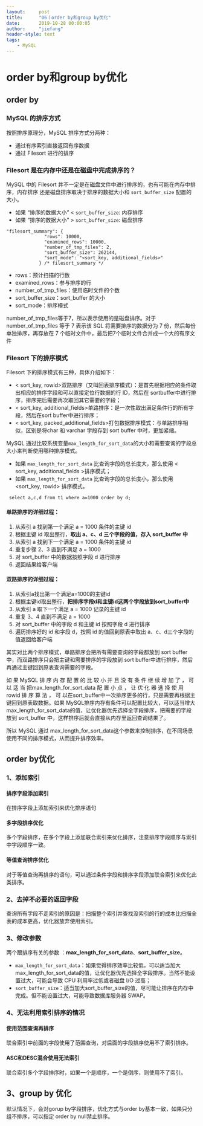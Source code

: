 ```yaml
---
layout:     post
title:      "06丨order by和group by优化"
date:       2019-10-28 00:00:05
author:     "jiefang"
header-style: text
tags:
    - MySQL
---
```

# order by和group by优化

## order by

### MySQL 的排序方式
按照排序原理分，MySQL 排序方式分两种：
- 通过有序索引直接返回有序数据
- 通过 Filesort 进行的排序

### Filesort 是在内存中还是在磁盘中完成排序的？

MySQL 中的 Filesort 并不一定是在磁盘文件中进行排序的，也有可能在内存中排序，内存排序
还是磁盘排序取决于排序的数据大小和 `sort_buffer_size` 配置的大小。
- 如果 “排序的数据大小” < `sort_buffer_size`: 内存排序
- 如果 “排序的数据大小” > `sort_buffer_size`: 磁盘排序

```
"filesort_summary": {
              "rows": 10000,
              "examined_rows": 10000,
              "number_of_tmp_files": 2,
              "sort_buffer_size": 262144,
              "sort_mode": "<sort_key, additional_fields>"
            } /* filesort_summary */
```
- rows：预计扫描的行数
- examined_rows：参与排序的行
- number_of_tmp_files：使用临时文件的个数
- sort_buffer_size：sort_buffer 的大小
- sort_mode：排序模式

number_of_tmp_files等于7，所以表示使用的是磁盘排序。对于number_of_tmp_files 等于 7 表示该 SQL 将需要排序的数据分为 7 份，然后每份单独排序，再存放在 7 个临时文件中，最后把7个临时文件合并成一个大的有序文件
### Filesort 下的排序模式
Filesort 下的排序模式有三种，具体介绍如下：
- < sort_key, rowid>双路排序（又叫回表排序模式）：是首先根据相应的条件取出相应的排序字段和可以直接定位行数据的行 ID，然后在 sortbuffer中进行排序，排序完后需要再次取回其它需要的字段；
- < sort_key, additional_fields>单路排序：是一次性取出满足条件行的所有字段，然后在sort buffer中进行排序；
- < sort_key, packed_additional_fields>打包数据排序模式：与单路排序相似，区别是将char 和 varchar 字段存到 sort buffer 中时，更加紧缩。

MySQL 通过比较系统变量`max_length_for_sort_data`的大小和需要查询的字段总大小来判断使用哪种排序模式。
- 如果 `max_length_for_sort_data` 比查询字段的总长度大，那么使用 < sort_key,
additional_fields >排序模式；
- 如果 `max_length_for_sort_data` 比查询字段的总长度小，那么使用 <sort_key,
  rowid> 排序模式。 

```
 select a,c,d from t1 where a=1000 order by d;
```

#### 单路排序的详细过程：
 
1. 从索引 a 找到第一个满足 a = 1000 条件的主键 id
2. 根据主键 id 取出整行，**取出 a、c、d 三个字段的值，存入 sort_buffer 中**
3. 从索引 a 找到下一个满足 a = 1000 条件的主键 id
4. 重复步骤 2、3 直到不满足 a = 1000
5. 对 sort_buffer 中的数据按照字段 d 进行排序
6. 返回结果给客户端

#### 双路排序的详细过程：

1. 从索引a找出第一个满足a=1000的主键id
2. 根据主键id取出整行，**把排序字段d和主键id这两个字段放到sort_buffer中**
3. 从索引 a 取下一个满足 a = 1000 记录的主键 id
4. 重复 3、4 直到不满足 a = 1000
5. 对 sort_buffer 中的字段 d 和主键 id 按照字段 d 进行排序
6. 遍历排序好的 id 和字段 d，按照 id 的值回到原表中取出 a、c、d三个字段的值返回给客户端

其实对比两个排序模式，单路排序会把所有需要查询的字段都放到 sort buffer 中，而双路排序只会把主键和需要排序的字段放到 sort buffer中进行排序，然后再通过主键回到原表查询需要的字段。

如 果 MySQL 排 序 内 存 配 置 的 比 较 小 并 且 没 有 条 件 继 续 增 加 了 ， 可 以 适 当 把max_length_for_sort_data 配 置 小 点 ， 让 优 化 器 选 择 使 用 rowid 排 序 算 法 ， 可 以在sort_buffer中一次排序更多的行，只是需要再根据主键回到原表取数据。如果 MySQL排序内存有条件可以配置比较大，可以适当增大max_length_for_sort_data的值，让优化器优先选择全字段排序，把需要的字段放到 sort_buffer 中，这样排序后就会直接从内存里返回查询结果了。

所以 MySQL 通过 max_length_for_sort_data这个参数来控制排序，在不同场景使用不同的排序模式，从而提升排序效率。
## order by优化
### 1、添加索引
#### 排序字段添加索引
在排序字段上添加索引来优化排序语句
#### 多字段排序优化
多个字段排序，在多个字段上添加联合索引来优化排序，注意排序字段顺序与索引中字段顺序一致。
#### 等值查询排序优化
对于等值查询再排序的语句，可以通过条件字段和排序字段添加联合索引来优化此类排序。
###  2、去掉不必要的返回字段
查询所有字段不走索引的原因是：扫描整个索引并查找没索引的行的成本比扫描全表的成本更高，优化器放弃使用索引。

###  3、修改参数
两个跟排序有关的参数 ：**max_length_for_sort_data**、**sort_buffer_size**。
- `max_length_for_sort_data`：如果觉得排序效率比较低，可以适当加大
max_length_for_sort_data的值，让优化器优先选择全字段排序。当然不能设置过大，可能会导致 CPU 利用率过低或者磁盘 I/O 过高；
- `sort_buffer_size`：适当加大sort_buffer_size的值，尽可能让排序在内存中完成。但不能设置过大，可能导致数据库服务器 SWAP。

### 4、无法利用索引排序的情况
#### 使用范围查询再排序
联合索引中前面的字段使用了范围查询，对后面的字段排序使用不了索引排序。
#### ASC和DESC混合使用无法索引
联合索引多个字段排序时，如果一个是顺序，一个是倒序，则使用不了索引。

## 3、group by 优化
默认情况下，会对gorup by字段排序，优化方式与order by基本一致，如果只分组不排序，可以指定 order by null禁止排序。